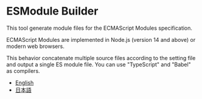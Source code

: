 
# ESModule Builder

This tool generate module files for the ECMAScript Modules specification.

ECMAScript Modules are implemented in Node.js (version 14 and above) or modern web browsers.

This behavior concatenate multiple source files according to the setting file and output a single ES module file.
You can use "TypeScript" and "Babel" as compilers.

- [English](/documents/en.md)
- [日本語](/documents/ja.md)
